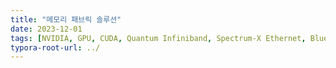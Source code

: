 ```yaml
---
title: "메모리 패브릭 솔루션"
date: 2023-12-01
tags: [NVIDIA, GPU, CUDA, Quantum Infiniband, Spectrum-X Ethernet, BlueField-3 DPU, RoCE]
typora-root-url: ../
---
```


